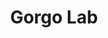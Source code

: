 ---
title: "Gorgo Lab"
layout: "redirect"
redirect_url: "https://www.gorgolab.it"
description: "Sito del Gorgo Lab"
delay: 0
---